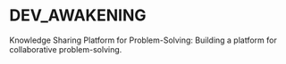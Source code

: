 # DEV_AWAKENING
Knowledge Sharing Platform for Problem-Solving: Building a platform for collaborative problem-solving.
